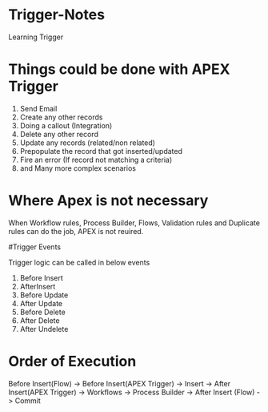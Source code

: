 # Trigger-Notes
Learning Trigger

# Things could be done with APEX Trigger

1. Send Email
2. Create any other records
3. Doing a callout (Integration)
4. Delete any other record
5. Update any records (related/non related)
6. Prepopulate the record that got inserted/updated
7. Fire an error (If record not matching a criteria)
8. and Many more complex scenarios

# Where Apex is not necessary

When Workflow rules, Process Builder, Flows, Validation rules  and  Duplicate rules can do the job, APEX is not reuired.

#Trigger Events

Trigger logic can be called in below events

1. Before Insert
2. AfterInsert
3. Before Update
4. After Update
5. Before Delete
6. After Delete
7. After Undelete

# Order of Execution

Before Insert(Flow) -> Before Insert(APEX Trigger) -> Insert -> After Insert(APEX Trigger) -> Workflows -> Process Builder -> After Insert (Flow) -> Commit
